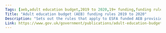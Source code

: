 ```yaml
---
Tags: [aeb,adult education budget,2019 to 2020,19+ funding,funding rules,abr19,abr]
Title: "Adult education budget (AEB) funding rules 2019 to 2020"
Description: "Sets out the rules that apply to ESFA funded AEB provision for the 2019 to 2020 funding year."
Link: https://www.gov.uk/government/publications/adult-education-budget-aeb-funding-rules-2019-to-2020
---
```

